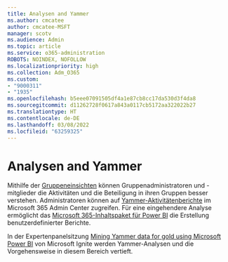 ```yaml
---
title: Analysen and Yammer
ms.author: cmcatee
author: cmcatee-MSFT
manager: scotv
ms.audience: Admin
ms.topic: article
ms.service: o365-administration
ROBOTS: NOINDEX, NOFOLLOW
ms.localizationpriority: high
ms.collection: Adm_O365
ms.custom:
- "9000311"
- "1935"
ms.openlocfilehash: b5eee07091505df4a1e87cb8cc17da530d3f4da8
ms.sourcegitcommit: d11262728f0617a843a0117cb5172aa322022b27
ms.translationtype: HT
ms.contentlocale: de-DE
ms.lasthandoff: 03/08/2022
ms.locfileid: "63259325"
---
```

# <a name="analytics-and-yammer"></a>Analysen and Yammer

Mithilfe der [Gruppeneinsichten](https://support.office.com/article/view-group-insights-in-yammer-73f9fa6d-d442-4f25-9194-d5317c9328ab) können Gruppenadministratoren und -mitglieder die Aktivitäten und die Beteiligung in ihren Gruppen besser verstehen. Administratoren können auf [Yammer-Aktivitätenberichte](https://docs.microsoft.com/microsoft-365/admin/activity-reports/yammer-activity-report) im Microsoft 365 Admin Center zugreifen. Für eine eingehendere Analyse ermöglicht das [Microsoft 365-Inhaltspaket für Power BI](https://docs.microsoft.com/microsoft-365/admin/usage-analytics/enable-usage-analytics) die Erstellung benutzerdefinierter Berichte.

In der Expertenpanelsitzung [Mining Yammer data for gold using Microsoft Power BI](https://aka.ms/MiningYammerDataIgnite2017) von Microsoft Ignite werden Yammer-Analysen und die Vorgehensweise in diesem Bereich vertieft.
